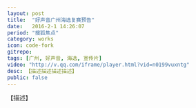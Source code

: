 ```yaml
---
layout: post
title:  "好声音广州海选复赛预告"
date:   2016-2-1 14:26:07
period: "搜狐焦点"
category: works
icon: code-fork
gitrepo: 
tags: [广州, 好声音, 海选, 宣传片]
video: "http://v.qq.com/iframe/player.html?vid=n0199vuxntg"
desc: 【描述描述描述描述】
public: false
---
```

【描述】
<tcvideo src="{{page.video}}"></tcvideo>
